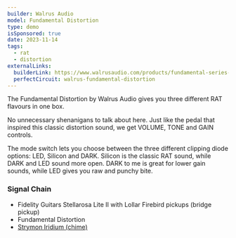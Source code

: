 ```yaml
---
builder: Walrus Audio
model: Fundamental Distortion
type: demo
isSponsored: true
date: 2023-11-14
tags:
  - rat
  - distortion
externalLinks:
  builderLink: https://www.walrusaudio.com/products/fundamental-series-distortion
  perfectCircuit: walrus-fundamental-distortion
---
```


The Fundamental Distortion by Walrus Audio gives you three different RAT flavours in one box.

No unnecessary shenanigans to talk about here. Just like the pedal that inspired this classic distortion sound, we get VOLUME, TONE and GAIN controls.

The mode switch lets you choose between the three different clipping diode options: LED, Silicon and DARK. Silicon is the classic RAT sound, while DARK and LED sound more open. DARK to me is great for lower gain sounds, while LED gives you raw and punchy bite.

### Signal Chain

- Fidelity Guitars Stellarosa Lite II with Lollar Firebird pickups (bridge pickup)
- Fundamental Distortion
- [Strymon Iridium (chime)](/demos/strymon-iridium)
